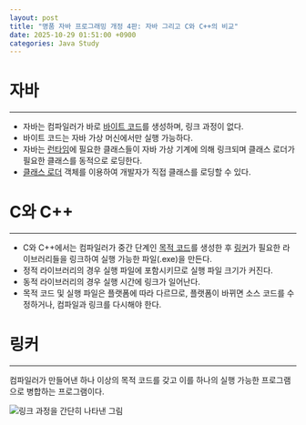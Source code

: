 ```yaml
---
layout: post
title: "명품 자바 프로그래밍 개정 4판: 자바 그리고 C와 C++의 비교"
date: 2025-10-29 01:51:00 +0900
categories: Java Study
---
```


# 자바
---
 * 자바는 컴파일러가 바로 [바이트 코드][1]를 생성하며, 링크 과정이 없다.
 * 바이트 코드는 자바 가상 머신에서만 실행 가능하다.
 * 자바는 [런타임][2]에 필요한 클래스들이 자바 가상 기계에 의해 링크되며 클래스 로더가 필요한 클래스를 동적으로 로딩한다.
 * [클래스 로더][3] 객체를 이용하여 개발자가 직접 클래스를 로딩할 수 있다.

# C와 C++
---
 * C와 C++에서는 컴파일러가 중간 단계인 [목적 코드][5]를 생성한 후 [링커][5]가 필요한 라이브러리들을 링크하여 실행 가능한 파일(.exe)을 만든다.
 * 정적 라이브러리의 경우 실행 파일에 포함시키므로 실행 파일 크기가 커진다.
 * 동적 라이브러리의 경우 실행 시간에 링크가 일어난다.
 * 목적 코드 및 실행 파일은 플랫폼에 따라 다르므로, 플랫폼이 바뀌면 소스 코드를 수정하거나, 컴파일과 링크를 다시해야 한다.

# 링커
---
 컴파일러가 만들어낸 하나 이상의 목적 코드를 갖고 이를 하나의 실행 가능한 프로그램으로 병합하는 프로그램이다.

![링크 과정을 간단히 나타낸 그림](https://drive.google.com/thumbnail?id=1fYE_IBQJzMhMkVU5TaDfUfm-jWFp3v8l&sz=w1000)

 [1]: https://ko.wikipedia.org/wiki/%EC%9E%90%EB%B0%94_%EB%B0%94%EC%9D%B4%ED%8A%B8%EC%BD%94%EB%93%9C "자바 가상 머신이 실행하는 명령어의 형태다."
 [2]: https://ko.wikipedia.org/wiki/%EB%9F%B0%ED%83%80%EC%9E%84 "프로그램이 실행되고 있는 동안의 동작을 말하며, 컴파일 타임은 런타임과 달리 정적이며 컴파일 되는 동안의 동작을 말한다."
 [3]: https://ko.wikipedia.org/wiki/%EC%9E%90%EB%B0%94_%EA%B0%80%EC%83%81_%EB%A8%B8%EC%8B%A0 "실행 시에 CPU에 독립적인 바이트코드를 생성하고 메모리에 올려 자바 가상 머신이 실행할 수 있는 구조로 동적인 스크립트 언어 구현에 유용하다."
 [4]: https://ko.wikipedia.org/wiki/%EB%AA%A9%EC%A0%81_%ED%8C%8C%EC%9D%BC "컴파일러나 어셈블러가 소스 코드 파일을 컴파일링 또는 어셈블링해서생성하는 파일로, 기계어와 같은 이진 코드로 이루어져있다."
 [5]: https://ko.wikipedia.org/wiki/%EB%AA%A9%EC%A0%81_%ED%8C%8C%EC%9D%BC "링커는 여러 개의 목적 파일을 묶어 커널과 연결함으로써 실행 파일을 만들거나, 라이브러리를 만들어내는데 쓰인다."